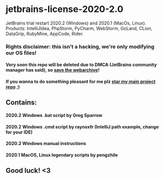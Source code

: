 # jetbrains-license-2020-2.0
JetBrains trial restart 2020.2 (Windows) and 2020.1 (MacOs, Linux). Products: IntelliJIdea, PhpStorm, PyCharm, WebStorm, GoLand, CLion, DataGrip, RubyMine, AppCode, Rider.
### Rights disclaimer: this isn't a hacking, we're only modifying our OS files!
#### Very soon this repo will be deleted due to DMCA (JetBrains community manager has said), so [save the webarchive](https://pastebin.com/N3hT2jP8)!
#### If you wanna to do something pleasant for me plz [star my main project repo](https://github.com/imgVOID/pinlery) ;)
## Contains:
#### 2020.2 Windows .bat script by Greg Sparrow

#### 2020.2 Windows .cmd script by raynoxfr (IntelliJ path example, change for your IDE)

#### 2020.2 Windows manual instructions

#### 2020.1 MacOS, Linux legendary scripts by pengzhile

## Good luck! <3 
